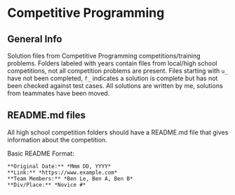 # Competitive Programming

## General Info
Solution files from Competitive Programming competitions/training problems. Folders labeled with years contain files from 
local/high school competitions, not all competition problems are present. Files starting with `u_` have not been completed, 
`f_` indicates a solution is complete but has not been checked against test cases. All solutions are written by me, 
solutions from teammates have been moved.  

## README.md files
All high school competition folders should have a README.md file that gives information about the competition.  
  
Basic README Format:
```
**Original Date:** *Mmm DD, YYYY*  
**Link:** *https://www.example.com*  
**Team Members:** *Ben Le, Ben A, Ben B*  
**Div/Place:** *Novice #*
```
